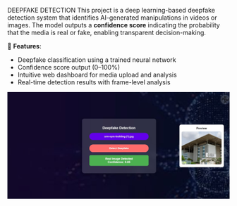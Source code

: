 DEEPFAKE DETECTION
This project is a deep learning-based deepfake detection system that identifies AI-generated manipulations in videos or images. The model outputs a **confidence score** indicating the probability that the media is real or fake, enabling transparent decision-making.

🧠 **Features**:
- Deepfake classification using a trained neural network
- Confidence score output (0–100%)
- Intuitive web dashboard for media upload and analysis
- Real-time detection results with frame-level analysis

![image alt](https://github.com/jahnavi200431/Deepfake/blob/75e06dc0dda383c004abe986aa27f88b46da5dcd/img.jpg)
 
 
